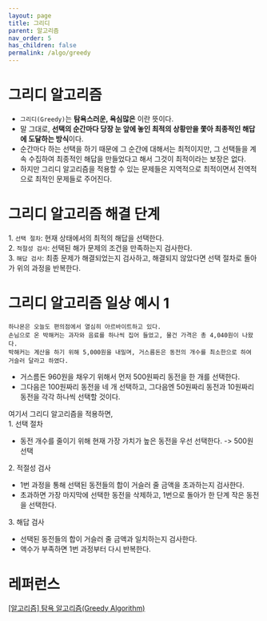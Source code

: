 ```yaml
---
layout: page
title: 그리디
parent: 알고리즘
nav_order: 5
has_children: false
permalink: /algo/greedy
---
```


# 그리디 알고리즘

- `그리디(Greedy)`는 **탐욕스러운, 욕심많은** 이란 뜻이다.
- 말 그대로, **선택의 순간마다 당장 눈 앞에 놓인 최적의 상황만을 쫓아 최종적인 해답에 도달하는 방식**이다.
- 순간마다 하는 선택을 하기 때문에 그 순간에 대해서는 최적이지만, 그 선택들을 계속 수집하여 최종적인 해답을 만들었다고 해서 그것이 최적이라는 보장은 없다.
- 하지만 그리디 알고리즘을 적용할 수 있는 문제들은 지역적으로 최적이면서 전역적으로 최적인 문제들로 주어진다.

# 그리디 알고리즘 해결 단계

1\. `선택 절차`: 현재 상태에서의 최적의 해답을 선택한다.  
2\. `적절성 검사`: 선택된 해가 문제의 조건을 만족하는지 검사한다.  
3\. `해답 검사`: 최종 문제가 해결되었는지 검사하고, 해결되지 않았다면 선택 절차로 돌아가 위의 과정을 반복한다.

# 그리디 알고리즘 일상 예시 1

```
하나몬은 오늘도 편의점에서 열심히 아르바이트하고 있다.
손님으로 온 박해커는 과자와 음료를 하나씩 집어 들었고, 물건 가격은 총 4,040원이 나왔다.
박해커는 계산을 하기 위해 5,000원을 내밀며, 거스름돈은 동전의 개수를 최소한으로 하여 거슬러 달라고 하였다.
```

- 거스름돈 960원을 채우기 위해서 먼저 500원짜리 동전을 한 개를 선택한다.
- 그다음은 100원짜리 동전을 네 개 선택하고, 그다음엔 50원짜리 동전과 10원짜리 동전을 각각 하나씩 선택할 것이다.

여기서 그리디 알고리즘을 적용하면,  
1\. 선택 절차

- 동전 개수를 줄이기 위해 현재 가장 가치가 높은 동전을 우선 선택한다. -> 500원 선택

2\. 적절성 검사

- 1번 과정을 통해 선택된 동전들의 합이 거슬러 줄 금액을 초과하는지 검사한다.
- 초과하면 가장 마지막에 선택한 동전을 삭제하고, 1번으로 돌아가 한 단계 작은 동전을 선택한다.

3\. 해답 검사

- 선택된 동전들의 합이 거슬러 줄 금액과 일치하는지 검사한다.
- 액수가 부족하면 1번 과정부터 다시 반복한다.

# 레퍼런스

[[알고리즘] 탐욕 알고리즘(Greedy Algorithm)](https://hanamon.kr/%EC%95%8C%EA%B3%A0%EB%A6%AC%EC%A6%98-%ED%83%90%EC%9A%95%EC%95%8C%EA%B3%A0%EB%A6%AC%EC%A6%98-greedy-algorithm/)
